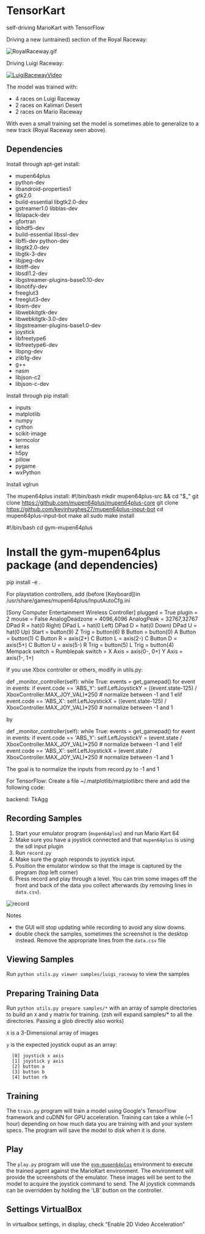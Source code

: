 TensorKart
==========

self-driving MarioKart with TensorFlow

Driving a new (untrained) section of the Royal Raceway:

![RoyalRaceway.gif](https://media.giphy.com/media/1435VvCosVezQY/giphy.gif)

Driving Luigi Raceway:

[![LuigiRacewayVideo](/screenshots/luigi_raceway.png?raw=true)](https://youtu.be/vrccd3yeXnc)

The model was trained with:
* 4 races on Luigi Raceway
* 2 races on Kalimari Desert
* 2 races on Mario Raceway

With even a small training set the model is sometimes able to generalize to a new track (Royal Raceway seen above).


Dependencies
------------
Install through apt-get install:

* mupen64plus 
* python-dev
* libandroid-properties1 
* gtk2.0 
* build-essential libgtk2.0-dev 
* gstreamer1.0 libblas-dev 
* liblapack-dev 
* gfortran 
* libhdf5-dev 
* build-essential libssl-dev 
* libffi-dev python-dev 
* libgtk2.0-dev 
* libgtk-3-dev 
* libjpeg-dev 
* libtiff-dev 
* libsdl1.2-dev 
* libgstreamer-plugins-base0.10-dev 
* libnotify-dev 
* freeglut3 
* freeglut3-dev 
* libsm-dev 
* libwebkitgtk-dev 
* libwebkitgtk-3.0-dev 
* libgstreamer-plugins-base1.0-dev 
* joystick 
* libfreetype6
* libfreetype6-dev
* libpng-dev
* zlib1g-dev
* g++
* nasm
* libjson-c2
* libjson-c-dev


Install through pip install:
* inputs 
* matplotlib 
* numpy 
* cython 
* scikit-image 
* termcolor 
* keras 
* h5py 
* pillow 
* pygame 
* wxPython

Install vglrun

The mupen64plus install: 
#!/bin/bash
mkdir mupen64plus-src && cd "$_"
git clone https://github.com/mupen64plus/mupen64plus-core
git clone https://github.com/kevinhughes27/mupen64plus-input-bot
cd mupen64plus-input-bot
make all
sudo make install

#!/bin/bash
cd gym-mupen64plus

# Install the gym-mupen64plus package (and dependencies)
pip install -e .

For playstation controllers, add (before [Keyboard])in /usr/share/games/mupen64plus/InputAutoCfg.ini

[Sony Computer Entertainment Wireless Controller]
plugged = True
plugin = 2
mouse = False
AnalogDeadzone = 4096,4096
AnalogPeak = 32767,32767
DPad R = hat(0 Right)
DPad L = hat(0 Left)
DPad D = hat(0 Down)
DPad U = hat(0 Up)
Start = button(9)
Z Trig = button(6)
B Button = button(0)
A Button = button(1)
C Button R = axis(2+)
C Button L = axis(2-)
C Button D = axis(5+)
C Button U = axis(5-)
R Trig = button(5)
L Trig = button(4)
Mempack switch =
Rumblepak switch =
X Axis = axis(0-, 0+)
Y Axis = axis(1-, 1+)

If you use Xbox controller or others, modify in utils.py: 

def _monitor_controller(self):
        while True:
            events = get_gamepad()
            for event in events:
                if event.code == 'ABS_Y':
                    self.LeftJoystickY = ((event.state-125) / XboxController.MAX_JOY_VAL)*250 # normalize between -1 and 1
                elif event.code == 'ABS_X':
                    self.LeftJoystickX = ((event.state-125) / XboxController.MAX_JOY_VAL)*250 # normalize between -1 and 1
                    
by 

def _monitor_controller(self):
        while True:
            events = get_gamepad()
            for event in events:
                if event.code == 'ABS_Y':
                    self.LeftJoystickY = (event.state / XboxController.MAX_JOY_VAL)*250 # normalize between -1 and 1
                elif event.code == 'ABS_X':
                    self.LeftJoystickX = (event.state / XboxController.MAX_JOY_VAL)*250 # normalize between -1 and 1

The goal is to normalize the inputs from record.py to -1 and 1

For TensorFlow:
Create a file ~/.matplotlib/matplotlibrc there and add the following code: 

backend: TkAgg

Recording Samples
-----------------
1. Start your emulator program (`mupen64plus`) and run Mario Kart 64
2. Make sure you have a joystick connected and that `mupen64plus` is using the sdl input plugin
3. Run `record.py`
4. Make sure the graph responds to joystick input.
5. Position the emulator window so that the image is captured by the program (top left corner)
6. Press record and play through a level. You can trim some images off the front and back of the data you collect afterwards (by removing lines in `data.csv`).

![record](/screenshots/record_setup.png?raw=true)

Notes
- the GUI will stop updating while recording to avoid any slow downs.
- double check the samples, sometimes the screenshot is the desktop instead. Remove the appropriate lines from the `data.csv` file


Viewing Samples
---------------
Run `python utils.py viewer samples/luigi_raceway` to view the samples


Preparing Training Data
-----------------------
Run `python utils.py prepare samples/*` with an array of sample directories to build an `X` and `y` matrix for training. (zsh will expand samples/* to all the directories. Passing a glob directly also works)

`X` is a 3-Dimensional array of images

`y` is the expected joystick ouput as an array:

```
  [0] joystick x axis
  [1] joystick y axis
  [2] button a
  [3] button b
  [4] button rb
```


Training
--------
The `train.py` program will train a model using Google's TensorFlow framework and cuDNN for GPU acceleration. Training can take a while (~1 hour) depending on how much data you are training with and your system specs. The program will save the model to disk when it is done.


Play
----
The `play.py` program will use the [`gym-mupen64plus`](https://github.com/bzier/gym-mupen64plus) environment to execute the trained agent against the MarioKart environment. The environment will provide the screenshots of the emulator. These images will be sent to the model to acquire the joystick command to send. The AI joystick commands can be overridden by holding the 'LB' button on the controller.


Settings VirtualBox
-------------------
In virtualbox settings, in display, check “Enable 2D Video Acceleration”

